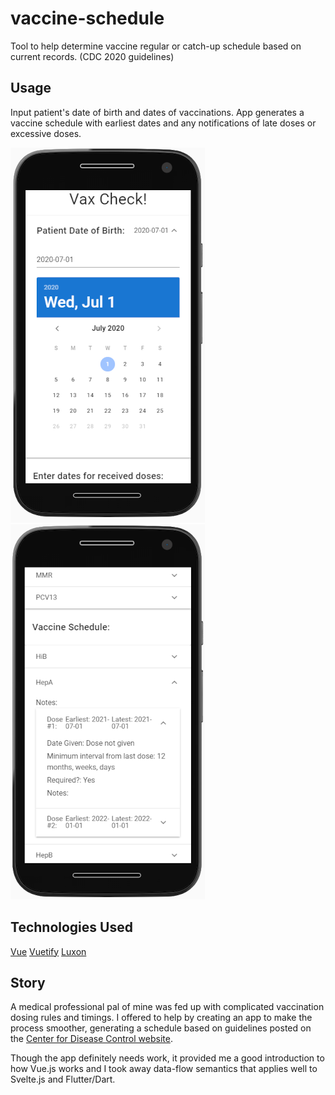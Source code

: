 # vaccine-schedule
Tool to help determine vaccine regular or catch-up schedule based on current records. (CDC 2020 guidelines)

## Usage
Input patient's date of birth and dates of vaccinations. App generates a vaccine schedule with earliest dates and any notifications of late doses or excessive doses.  

![Date of Birth Entry](./screencaps/1.png)
![Generated Schedule](./screencaps/2.png)

## Technologies Used

[Vue](https://vuejs.org/)
[Vuetify](https://vuetifyjs.com/en/)
[Luxon](https://moment.github.io/luxon/)

## Story

A medical professional pal of mine was fed up with complicated vaccination dosing rules and timings. I offered to help by creating an app to make the process smoother, generating a schedule based on guidelines posted on the [Center for Disease Control website](https://www.cdc.gov/vaccines/schedules/index.html).

Though the app definitely needs work, it provided me a good introduction to how Vue.js works and I took away data-flow semantics that applies well to Svelte.js and Flutter/Dart.
